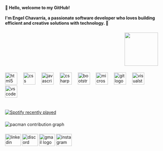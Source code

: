 <br clear="both">

<h4 align="left">👋 Hello, welcome to my GitHub!<br><br>I'm Engel Chavarría, a passionate software developer who loves building efficient and creative solutions with technology. 🚀</h4>

###

<div align="right">
  <img height="110" src="https://media1.giphy.com/media/v1.Y2lkPTc5MGI3NjExbzN1cXdxYzdibnQ5amEzb3oxYnB5MWVrd250YXA3dXg3dnpydmxjaSZlcD12MV9naWZzX3NlYXJjaCZjdD1n/aN9GqoR7OD3nq/giphy.webp"  />
</div>

###

<div align="left">
  <img src="https://cdn.jsdelivr.net/gh/devicons/devicon/icons/html5/html5-original.svg" height="40" alt="html5 logo"  />
  <img width="12" />
  <img src="https://cdn.jsdelivr.net/gh/devicons/devicon/icons/css3/css3-original.svg" height="40" alt="css logo"  />
  <img width="12" />
  <img src="https://cdn.jsdelivr.net/gh/devicons/devicon/icons/javascript/javascript-original.svg" height="40" alt="javascript logo"  />
  <img width="12" />
  <img src="https://cdn.jsdelivr.net/gh/devicons/devicon/icons/csharp/csharp-original.svg" height="40" alt="csharp logo"  />
  <img width="12" />
  <img src="https://cdn.jsdelivr.net/gh/devicons/devicon/icons/bootstrap/bootstrap-original.svg" height="40" alt="bootstrap logo"  />
  <img width="12" />
  <img src="https://cdn.jsdelivr.net/gh/devicons/devicon/icons/microsoftsqlserver/microsoftsqlserver-plain.svg" height="40" alt="microsoftsqlserver logo"  />
  <img width="12" />
  <img src="https://cdn.jsdelivr.net/gh/devicons/devicon/icons/git/git-original.svg" height="40" alt="git logo"  />
  <img width="12" />
  <img src="https://cdn.jsdelivr.net/gh/devicons/devicon/icons/visualstudio/visualstudio-plain.svg" height="40" alt="visualstudio logo"  />
  <img width="12" />
  <img src="https://cdn.jsdelivr.net/gh/devicons/devicon/icons/vscode/vscode-original.svg" height="40" alt="vscode logo"  />
</div>

###

<br clear="both">

<div align="left">
  <a href="https://open.spotify.com/user/Engel's CV">
    <img src="https://spotify-recently-played-readme.vercel.app/api?user=Engel's%20CV&count=3&unique=true" alt="Spotify recently played"  />
  </a>
</div>

###

<picture>
  <source media="(prefers-color-scheme: dark)" srcset="https://raw.githubusercontent.com/maurodesouzae/maurodesouzae/output/pacman-contribution-graph-dark.svg">
  <source media="(prefers-color-scheme: light)" srcset="https://raw.githubusercontent.com/maurodesouzae/maurodesouzae/output/pacman-contribution-graph.svg">
  <img alt="pacman contribution graph" src="https://raw.githubusercontent.com/maurodesouzae/maurodesouzae/output/pacman-contribution-graph.svg">
</picture>

###

<div align="left">
  <img src="https://raw.githubusercontent.com/maurodesouza/profile-readme-generator/master/src/assets/icons/social/linkedin/default.svg" width="52" height="40" alt="linkedin logo"  />
  <img src="https://raw.githubusercontent.com/maurodesouza/profile-readme-generator/master/src/assets/icons/social/discord/default.svg" width="52" height="40" alt="discord logo"  />
  <img src="https://raw.githubusercontent.com/maurodesouza/profile-readme-generator/master/src/assets/icons/social/gmail/default.svg" width="52" height="40" alt="gmail logo"  />
  <img src="https://raw.githubusercontent.com/maurodesouza/profile-readme-generator/master/src/assets/icons/social/instagram/default.svg" width="52" height="40" alt="instagram logo"  />
</div>

###
